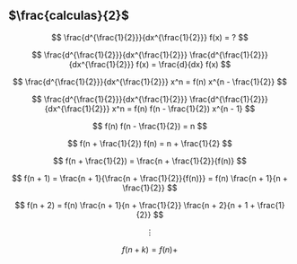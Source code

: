 ## $\frac{calculas}{2}$

$$ \frac{d^{\frac{1}{2}}}{dx^{\frac{1}{2}}} f(x) = ? $$

$$ \frac{d^{\frac{1}{2}}}{dx^{\frac{1}{2}}} \frac{d^{\frac{1}{2}}}{dx^{\frac{1}{2}}} f(x) = \frac{d}{dx} f(x) $$

$$ \frac{d^{\frac{1}{2}}}{dx^{\frac{1}{2}}} x^n = f(n) x^{n - \frac{1}{2}} $$

$$ \frac{d^{\frac{1}{2}}}{dx^{\frac{1}{2}}} \frac{d^{\frac{1}{2}}}{dx^{\frac{1}{2}}} x^n = f(n) f(n - \frac{1}{2}) x^{n - 1} $$

$$ f(n) f(n - \frac{1}{2}) = n $$

$$ f(n + \frac{1}{2}) f(n) = n + \frac{1}{2} $$

$$ f(n + \frac{1}{2}) = \frac{n + \frac{1}{2}}{f(n)} $$

$$ f(n + 1) = \frac{n + 1}{\frac{n + \frac{1}{2}}{f(n)}} = f(n) \frac{n + 1}{n + \frac{1}{2}} $$

$$ f(n + 2) = f(n) \frac{n + 1}{n + \frac{1}{2}} \frac{n + 2}{n + 1 + \frac{1}{2}} $$

$$ \vdots $$

$$ f(n + k) = f(n) +  $$
